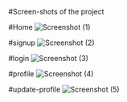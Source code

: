 #Screen-shots of the project

#Home
![Screenshot (1)](https://github.com/akalyakrish/ginger-media/assets/159030623/91982ac6-5a61-4926-af67-d2d37a8b1c90)

#signup
![Screenshot (2)](https://github.com/akalyakrish/ginger-media/assets/159030623/8934283b-93a3-4c4a-90f0-10f011245f93)

#login
![Screenshot (3)](https://github.com/akalyakrish/ginger-media/assets/159030623/9eedc5e8-a348-44b9-95d7-85b63e474ffb)

#profile
![Screenshot (4)](https://github.com/akalyakrish/ginger-media/assets/159030623/9511a7a1-688e-4f1b-a6ed-ad01194b3bf7)

#update-profile
![Screenshot (5)](https://github.com/akalyakrish/ginger-media/assets/159030623/e0dd24c9-ffb1-4c45-92c0-89fcfa5f72fa)
